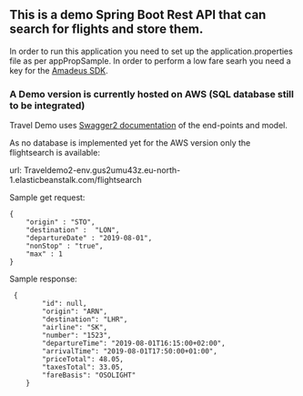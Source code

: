 ## This is a demo Spring Boot Rest API that can search for flights and store them.

In order to run this application you need to set up the application.properties file as per appPropSample.
In order to perform a low fare searh you need a key for the [Amadeus SDK](https://developers.amadeus.com/).



### A Demo version is currently hosted on AWS (SQL database still to be integrated)

Travel Demo uses [Swagger2 documentation](http://traveldemo2-env.gus2umu43z.eu-north-1.elasticbeanstalk.com/swagger-ui.html) of the end-points and model.


As no database is implemented yet for the AWS version only the flightsearch is available:

url: Traveldemo2-env.gus2umu43z.eu-north-1.elasticbeanstalk.com/flightsearch

Sample get request:
```
{
	"origin" : "STO",
	"destination" :  "LON",
	"departureDate" : "2019-08-01",
	"nonStop" : "true",
	"max" : 1
}
```

Sample response:
```
 { 
        "id": null,
        "origin": "ARN",
        "destination": "LHR",
        "airline": "SK",
        "number": "1523",
        "departureTime": "2019-08-01T16:15:00+02:00",
        "arrivalTime": "2019-08-01T17:50:00+01:00",
        "priceTotal": 48.05,
        "taxesTotal": 33.05,
        "fareBasis": "OSOLIGHT"
    }
```
